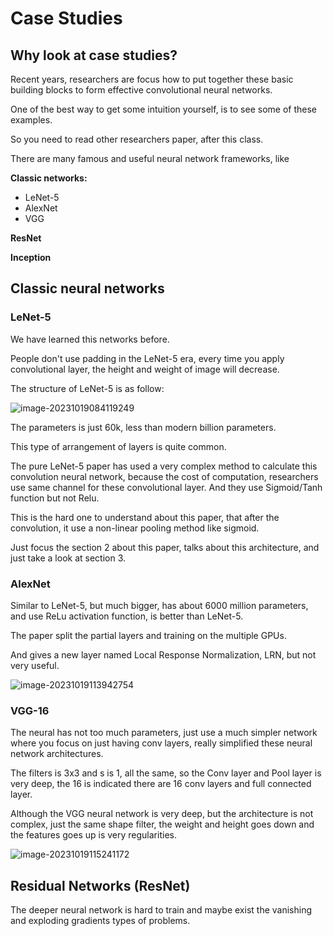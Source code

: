 # Case Studies



## Why look at case studies?

Recent years, researchers are focus how to put together these basic building blocks to form effective convolutional neural networks.

One of the best way to get some intuition yourself, is to see some of these examples.

So you need to read other researchers paper, after this class.

There are many famous and useful neural network frameworks, like

**Classic networks:**

- LeNet-5
- AlexNet
- VGG

**ResNet**

**Inception**





## Classic neural networks



### LeNet-5

We have learned this networks before.

People don't use padding in the LeNet-5 era, every time you apply convolutional layer, the height and weight of image will decrease.

The structure of LeNet-5 is as follow:

![image-20231019084119249](https://hacker-oss-typora.oss-cn-chengdu.aliyuncs.com/Learning/imageimage-20231019084119249.png)

The parameters is just 60k, less than modern billion parameters.

This type of arrangement of layers is quite common.

The pure LeNet-5 paper has used a very complex method to calculate this convolution neural network, because the cost of computation, researchers use same channel for these convolutional layer. And they use Sigmoid/Tanh function but not Relu.

This is the hard one to understand about this paper, that after the convolution, it use a non-linear pooling method like sigmoid.

Just focus the section 2 about this paper, talks about this architecture, and just take a look at section 3.





### AlexNet

Similar to LeNet-5, but much bigger, has about 6000 million parameters, and use ReLu activation function, is better than LeNet-5.

The paper split the partial layers and training on the multiple GPUs.

And gives a new layer named Local Response Normalization, LRN, but not very useful.

![image-20231019113942754](https://hacker-oss-typora.oss-cn-chengdu.aliyuncs.com/Learning/imageimage-20231019113942754.png)

### VGG-16

The neural has not too much parameters, just use a much simpler network where you focus on just having conv layers, really simplified these neural network architectures.

The filters is 3x3 and s is 1, all the same, so the Conv layer and Pool layer is very deep, the 16 is indicated there are 16 conv layers and full connected layer.

Although the VGG neural network is very deep, but the architecture is not complex, just the same shape filter, the weight and height goes down and the features goes up is very regularities.

![image-20231019115241172](https://hacker-oss-typora.oss-cn-chengdu.aliyuncs.com/Learning/imageimage-20231019115241172.png)





## Residual Networks (ResNet)

The deeper neural network is hard to train and maybe exist the vanishing and exploding gradients types of problems.








































